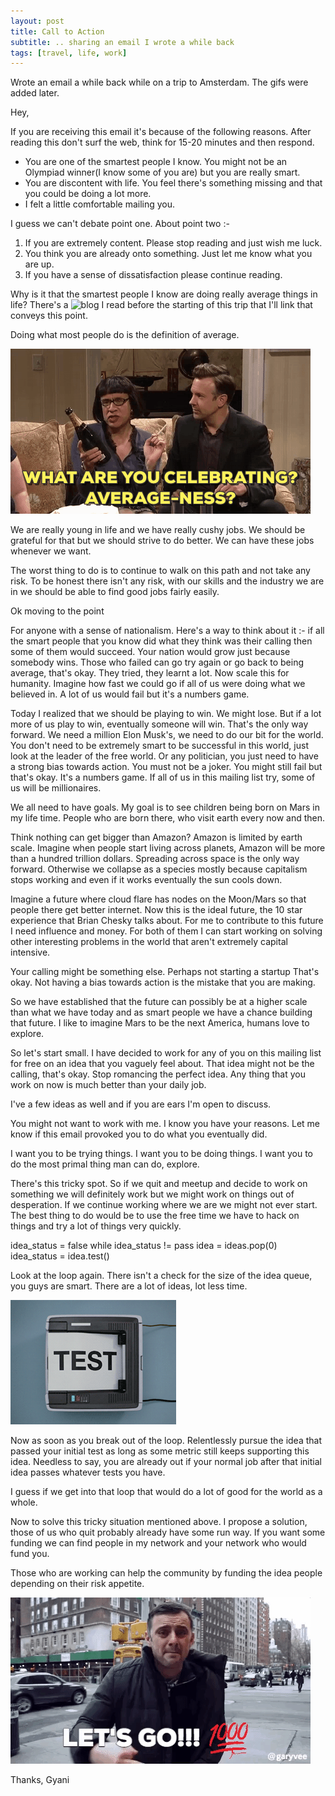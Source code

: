 ```yaml
---
layout: post
title: Call to Action
subtitle: .. sharing an email I wrote a while back
tags: [travel, life, work]
---
```


Wrote an email a while back while on a trip to Amsterdam. The gifs were added later.

Hey,

If you are receiving this email it's because of the following reasons. After reading this don't surf the web, think for 15-20 minutes and then respond.

- You are one of the smartest people I know. You might not be an Olympiad winner(I know some of you are) but you are really smart.
- You are discontent with life. You feel there's something missing and that you could be doing a lot more.
- I felt a little comfortable mailing you.

I guess we can't debate point one. About point two :-

1. If you are extremely content. Please stop reading and just wish me luck.
2. You think you are already onto something. Just let me know what you are up.
2. If you have a sense of dissatisfaction please continue reading.

Why is it that the smartest people I know are doing really average things in life? There's a ![blog](http://www.sebastianmarshall.com/if-you-want-to-get-rich-stop-being-a-fucking-joker?1) I read before the starting of this trip that I'll link that conveys this point.

Doing what most people do is the definition of average.

![Definition Of Average](/img/blog/average.gif)

We are really young in life and we have really cushy jobs. We should be grateful for that but we should strive to do better. We can have these jobs whenever we want.

The worst thing to do is to continue to walk on this path and not take any risk. To be honest there isn't any risk, with our skills and the industry we are in we should be able to find good jobs fairly easily.

Ok moving to the point

For anyone with a sense of nationalism. Here's a way to think about it :- if all the smart people that you know did what they think was their calling then some of them would succeed. Your nation would grow just because somebody wins. Those who failed can go try again or go back to being average, that's okay. They tried, they learnt a lot. Now scale this for humanity. Imagine how fast we could go if all of us were doing what we believed in. A lot of us would fail but it's a numbers game.

Today I realized that we should be playing to win. We might lose. But if a lot more of us play to win, eventually someone will win. That's the only way forward. We need a million Elon Musk's, we need to do our bit for the world. You don't need to be extremely smart to be successful in this world, just look at the leader of the free world. Or any politician, you just need to have a strong bias towards action. You must not be a joker. You might still fail but that's okay. It's a numbers game. If all of us in this mailing list try, some of us will be millionaires.

We all need to have goals. My goal is to see children being born on Mars in my life time. People who are born there, who visit earth every now and then.

Think nothing can get bigger than Amazon? Amazon is limited by earth scale. Imagine when people start living across planets,  Amazon will be more than a  hundred trillion dollars. Spreading across space is the only way forward. Otherwise we collapse as a species mostly because capitalism stops working and even if it works eventually the sun cools down.

Imagine a future where cloud flare has nodes on the Moon/Mars so that people there get better internet. Now this is the ideal future, the 10 star experience that Brian Chesky talks about. For me to contribute to this future I need influence and money. For both of them I can start working on solving other interesting problems in the world that aren't extremely capital intensive.

Your calling might be something else. Perhaps not starting a startup That's okay. Not having a bias towards action is the mistake that you are making.

So we have established that the future can possibly be at a higher scale than what we have today and as smart people we have a chance building that future. I like to imagine Mars to be the next America, humans love to explore.

So let's start small. I have decided to work for any of you on this mailing list for free on an idea that you vaguely feel about. That idea might not be the calling, that's okay. Stop romancing the perfect idea. Any thing that you work on now is much better than your daily job.

I've a few ideas as well and if you are ears I'm open to discuss.

You might not want to work with me. I know you have your reasons. Let me know if this email provoked you to do what you eventually did.

I want you to be trying things. I want you to be doing things. I want you to do the most primal thing man can do, explore.

There's this tricky spot. So if we quit and meetup and decide to work on something we will definitely work but we might work on things out of desperation. If we continue working where we are we might not ever start. The best thing to do would be to use the free time we have to hack on things and try a lot of things very quickly.

idea_status = false
while idea_status != pass
      idea = ideas.pop(0)
      idea_status = idea.test()

Look at the loop again. There isn't a check for the size of the idea queue, you guys are smart. There are a lot of ideas, lot less time.

![Test and Learn](/img/blog/test.gif)

Now as soon as you break out of the loop. Relentlessly pursue the idea that passed your initial test as long as some metric still keeps supporting this idea. Needless to say, you are already out if your normal job after that initial idea passes whatever tests you have.

I guess if we get into that loop that would do a lot of good for the world as a whole.

Now to solve this tricky situation mentioned above. I propose a solution, those of us who quit probably already have some run way. If you want some funding we can find people in my network and your network who would fund you.

Those who are working can help the community by funding the idea people depending on their risk appetite.

![Lets Go Hundred](/img/blog/lets-go-hundred.gif)

Thanks,
Gyani
